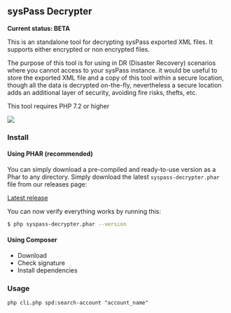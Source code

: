 ## sysPass Decrypter

**Current status: BETA**

This is an standalone tool for decrypting sysPass exported XML files. It supports either encrypted or non encrypted files.

The purpose of this tool is for using in DR (Disaster Recovery) scenarios where you cannot access to your sysPass instance. it would be useful to store the exported XML file and a copy of this tool within a secure location, though all the data is decrypted on-the-fly, nevertheless a secure location adds an additional layer of security, avoiding fire risks, thefts, etc.

This tool requires PHP 7.2 or higher

![](https://imgur.com/a/qo2j2Fl)

### Install

#### Using PHAR (recommended)

You can simply download a pre-compiled and ready-to-use version as a Phar to any directory. Simply download the latest `syspass-decrypter.phar` file from our releases page:

[Latest release](https://github.com/syspass/syspass-decrypter/releases/latest)

You can now verify everything works by running this:

```bash
$ php syspass-decrypter.phar --version
```

#### Using Composer

* Download
* Check signature
* Install dependencies

### Usage

`php cli.php spd:search-account "account_name"`   

